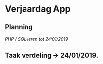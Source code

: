 # Verjaardag App

## Planning

###### PHP / SQL leren tot 24/01/2019

## Taak verdeling -> 24/01/2019.

